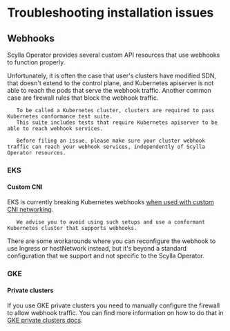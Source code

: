 # Troubleshooting installation issues

## Webhooks
Scylla Operator provides several custom API resources that use webhooks to function properly.

Unfortunately, it is often the case that user's clusters have modified SDN, that doesn't extend to the control plane, and Kubernetes apiserver is not able to reach the pods that serve the webhook traffic.
Another common case are firewall rules that block the webhook traffic.

```note::
   To be called a Kubernetes cluster, clusters are required to pass Kubernetes conformance test suite.
   This suite includes tests that require Kubernetes apiserver to be able to reach webhook services.
```

```note::
   Before filing an issue, please make sure your cluster webhook traffic can reach your webhook services, independently of Scylla Operator resources.
```

### EKS

#### Custom CNI
EKS is currently breaking Kubernetes webhooks [when used with custom CNI networking](https://github.com/aws/containers-roadmap/issues/1215).

```note::
   We advise you to avoid using such setups and use a conformant Kubernetes cluster that supports webhooks.
```

There are some workarounds where you can reconfigure the webhook to use Ingress or hostNetwork instead, but it's beyond a standard configuration that we support and not specific to the Scylla Operator.

### GKE

#### Private clusters

If you use GKE private clusters you need to manually configure the firewall to allow webhook traffic.
You can find more information on how to do that in [GKE private clusters docs](https://cloud.google.com/kubernetes-engine/docs/how-to/private-clusters#add_firewall_rules).
